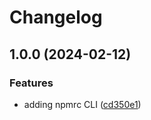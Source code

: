 # Changelog

## 1.0.0 (2024-02-12)


### Features

* adding npmrc CLI ([cd350e1](https://github.com/aversini/node-cli/commit/cd350e1a8160ade6ae8776dd6cfe19e0d736fe95))
